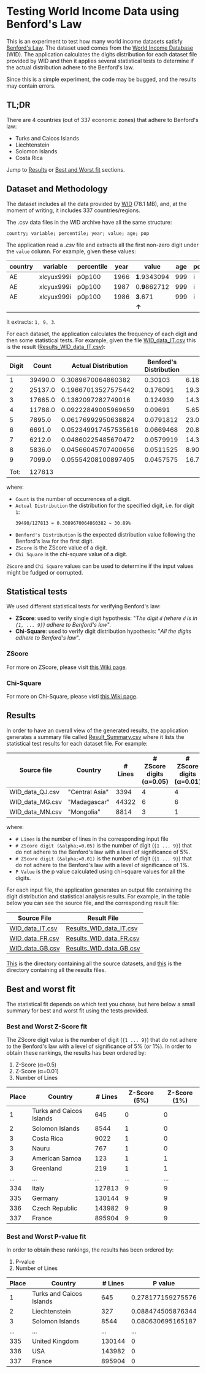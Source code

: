 # Testing World Income Data using Benford's Law
This is an experiment to test how many world income datasets satisfy [Benford's Law](http://en.wikipedia.org/wiki/Benfords_law). 
The dataset used comes from the [World Income Database](https://wid.world/) (WID). The application calculates the digits 
distribution for each dataset file provided by WID and then it applies several statistical tests to determine if the 
actual distribution adhere to the Benford's law.

Since this is a simple experiment, the code may be bugged, and the results may contain errors. 

## TL;DR 
There are 4 countries (out of 337 economic zones) that adhere to Benford's law:
 * Turks and Caicos Islands 
 * Liechtenstein
 * Solomon Islands
 * Costa Rica

Jump to [Results](#results) or [Best and Worst fit](#best-and-worst-fit) sections.   


## Dataset and Methodology
The dataset includes all the data provided by [WID](https://wid.world/bulk_download/wid_all_data.zip) (78.1 MB), and, at the moment of 
writing, it includes 337 countries/regions. 

The .csv data files in the WID archive have all the same structure:
```
country; variable; percentile; year; value; age; pop
```

The application read a _.csv_ file and extracts all the first non-zero digit under the `value` column. For example, 
given these values:  

| country | variable   | percentile | year | value     | age | pop |
| ------- | --------   | --------   | ---- | --------- | --- | --- |
| AE      | xlcyux999i | p0p100     | 1966 | **1**.9343094 | 999 | i   | 
| AE      | xlcyux999i | p0p100     | 1987 | 0.**9**862712 | 999 | i   | 
| AE      | xlcyux999i | p0p100     | 1986 | **3**.671     | 999 | i   | 
|         |            |            |      | **&#8593;**   |     |     | 

It extracts: `1, 9, 3`.

For each dataset, the application calculates the frequency of each digit and then some statistical tests. For example, 
given the file [WID_data_IT.csv](./src/main/resources/stats/WID_data_IT.csv) this is the result 
([Results_WID_data_IT.csv](./results/Results_WID_data_IT.csv)):

| Digit | Count | Actual Distribution  | Benford's Distribution | ZScore | Chi Square |
| ----- | ----- | -----                | ---------------------  | ------ | ---------- |
|1|39490.0|0.3089670064860382|0.30103|6.182953577971043|26.747224347567954|
|2|25137.0|0.19667013527575442|0.176091|19.311849508810653|307.3916830621211|
|3|17665.0|0.1382097282749016|0.124939|14.344521087967902|180.16337827507854|
|4|11788.0|0.09222849005969659|0.09691|5.652760608534583|28.905356815636882|
|5|7895.0|0.06176992950638824|0.0791812|23.047417031360148|489.3435570337638|
|6|6691.0|0.052349917457535616|0.0669468|20.874356986123594|406.7854704845627|
|7|6212.0|0.04860225485670472|0.0579919|14.3563729047296|194.31487605787416|
|8|5836.0|0.04566045707400656|0.0511525|8.905951785913597|75.36609452096197|
|9|7099.0|0.05554208100897405|0.0457575|16.733837839196273|267.42204569607225|
|       |       |                      |                        |  |  |
| Tot:  | 127813|                      |                        |  |  |

where:
 * `Count` is the number of occurrences of a digit.  
 * `Actual Distribution` the distribution for the specified digit, i.e. for digit `1`: 
     ```
     39490/127813 = 0.3089670064860382 ~ 30.89% 
    ```
 * `Benford's Distribution` is the expected distribution value following the Benford's law for the first digit.
 * `ZScore` is the ZScore value of a digit.
 * `Chi Square` is the chi-square value of a digit.
 
`ZScore` and `Chi Square` values can be used to determine if the input values might be fudged or corrupted. 
          
          
## Statistical tests 
We used different statistical tests for verifying Benford's law:
* **ZScore**: used to verify single digit hypothesis: "_The digit `d` (where `d` is in `{1, ... 9}`) adhere to Benford's law_".
* **Chi-Square**: used to verify digit distribution hypothesis:  "_All the digits adhere to Benford's law_".

### ZScore
For more on ZScore, please visit [this Wiki page](https://en.wikipedia.org/wiki/Standard_score).  

### Chi-Square
For more on Chi-Square, please visti [this Wiki page](https://en.wikipedia.org/wiki/Chi-square_distribution).


## Results
In order to have an overall view of the generated results, the application generates a summary file called [Result_Summary.csv](./results/Results_Summary.csv)
where it lists the statistical test results for each dataset file. For example:

| Source file | Country | # Lines  | # ZScore digits (&alpha;=0.05) | # ZScore digits (&alpha;=0.01) | P Value |
| ----- | ----- | ----- | ---------------------  | ------ | ---------- |
|WID_data_QJ.csv|"Central Asia"|3394|4|4|0|
|WID_data_MG.csv|"Madagascar"|44322|6|6|0|
|WID_data_MN.csv|"Mongolia"|8814|3|1|0.004184690723312|

where:
* `# Lines` is the number of lines in the corresponding input file
* `# ZScore digit (&alpha;=0.05)` is the number of digit (`{1 ... 9}`) that do not adhere to the Benford's law with a level of
  significance of 5%.
* `# ZScore digit (&alpha;=0.01)` is the number of digit (`{1 ... 9}`) that do not adhere to the Benford's law with a level of
  significance of 1%.
* `P Value` is the p value calculated using chi-square values for all the digits.

For each input file, the application generates an output file containing the digit distribution and statistical analysis
results. For example, in the table below you can see the source file, and the corresponding result file:  

| Source File | Result File |
| ----------  | ----------- |
| [WID_data_IT.csv](./src/main/resources/stats/WID_data_IT.csv) | [Results_WID_data_IT.csv](./results/Results_WID_data_IT.csv) |
| [WID_data_FR.csv](./src/main/resources/stats/WID_data_FR.csv) | [Results_WID_data_FR.csv](./results/Results_WID_data_FR.csv) |
| [WID_data_GB.csv](./src/main/resources/stats/WID_data_GB.csv) | [Results_WID_data_GB.csv](./results/Results_WID_data_GB.csv) |

[This](./src/main/resources/stats) is the directory containing all the source datasets, and [this](./results) is the 
directory containing all the results files.

## Best and worst fit
The statistical fit depends on which test you chose, but here below a small summary for best and worst fit using the 
tests provided. 

### Best and Worst Z-Score fit
The ZScore digit value is the number of digit (`{1 ... 9}`) that do not adhere to the Benford's law with a level of
significance of 5% (or 1%). In order to obtain these rankings, the results has been ordered by:
1. Z-Score (&alpha;=0.5) 
2. Z-Score (&alpha;=0.01) 
3. Number of Lines

| Place | Country                  | # Lines | Z-Score (5%) | Z-Score (1%) |
| ----- | -----                    | -----   | -----        | -----   |
| 1     | Turks and Caicos Islands | 645     | 0            | 0       | 
| 2     | Solomon Islands          | 8544    | 1            | 0       | 
| 3     | Costa Rica               | 9022    | 1            | 0       | 
| 3     | Nauru                    | 767     | 1            | 0       | 
| 3     | American Samoa           | 123     | 1            | 1       | 
| 3     | Greenland                | 219     | 1            | 1       | 
| ...   | ...                      | ...     | ...          | ...     |   
| 334   | Italy                    | 127813  | 9            | 9       |        
| 335   | Germany                  | 130144  | 9            | 9       |        
| 336   | Czech Republic           | 143982  | 9            | 9       |         
| 337   | France                   | 895904  | 9            | 9       |        


### Best and Worst P-value fit
In order to obtain these rankings, the results has been ordered by:
1. P-value 
2. Number of Lines

| Place | Country                  | # Lines | P value | 
| ----- | -----                    | -----   | -----   |  
| 1     | Turks and Caicos Islands | 645     | 0.278177159275576 | 
| 2     | Liechtenstein            | 327     | 0.088474505876344 |
| 3     | Solomon Islands          | 8544    | 0.080630695165187 | 
| ...   | ...                      | ...     | ...               |        
| 335   | United Kingdom           | 130144  | 0                 |        
| 336   | USA                      | 143982  | 0                 |        
| 337   | France                   | 895904  | 0                 |    




   